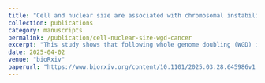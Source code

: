 ```yaml
---
title: "Cell and nuclear size are associated with chromosomal instability and tumorigenicity in cancer cells that undergo whole genome doubling"
collection: publications
category: manuscripts
permalink: /publication/cell-nuclear-size-wgd-cancer
excerpt: "This study shows that following whole genome doubling (WGD) in cancer cells, variations in cell and nuclear size influence chromosomal instability, tumorigenicity, and patient survival, with smaller tetraploid cells exhibiting greater fitness and tumor-forming potential."
date: 2025-04-02
venue: "bioRxiv"
paperurl: "https://www.biorxiv.org/content/10.1101/2025.03.28.645986v1.full"
---
```

